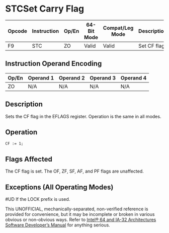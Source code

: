 # STC**Set Carry Flag**

| Opcode | Instruction | Op/En | 64-Bit Mode | Compat/Leg Mode | Description  |
| ------ | ----------- | ----- | ----------- | --------------- | ------------ |
| F9     | STC         | ZO    | Valid       | Valid           | Set CF flag. |

## Instruction Operand Encoding

| Op/En | Operand 1 | Operand 2 | Operand 3 | Operand 4 |
| ----- | --------- | --------- | --------- | --------- |
| ZO    | N/A       | N/A       | N/A       | N/A       |

## Description

Sets the CF flag in the EFLAGS register. Operation is the same in all modes.

## Operation

```
CF := 1;

```

## Flags Affected

The CF flag is set. The OF, ZF, SF, AF, and PF flags are unaffected.

## Exceptions (All Operating Modes)

#​​​UD If the LOCK prefix is used.

This UNOFFICIAL, mechanically-separated, non-verified reference is provided for convenience, but it may be
incomplete or broken in various obvious or non-obvious
ways. Refer to [Intel® 64 and IA-32 Architectures Software Developer’s Manual](https://software.intel.com/en-us/download/intel-64-and-ia-32-architectures-sdm-combined-volumes-1-2a-2b-2c-2d-3a-3b-3c-3d-and-4) for anything serious.
